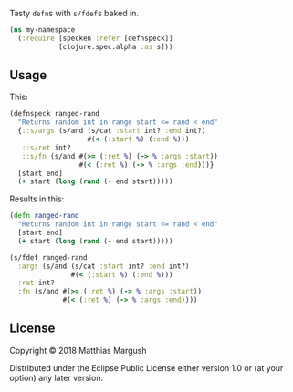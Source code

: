 Tasty `defn`s with `s/fdef`s baked in.

``` clojure
(ns my-namespace
  (:require [specken :refer [defnspeck]]
            [clojure.spec.alpha :as s]))
```

## Usage
This:
``` clojure
(defnspeck ranged-rand
  "Returns random int in range start <= rand < end"
  {::s/args (s/and (s/cat :start int? :end int?)
                   #(< (:start %) (:end %)))
   ::s/ret int?
   ::s/fn (s/and #(>= (:ret %) (-> % :args :start))
                 #(< (:ret %) (-> % :args :end)))}
  [start end]
  (+ start (long (rand (- end start)))))
```

Results in this:
``` clojure
(defn ranged-rand
  "Returns random int in range start <= rand < end"
  [start end]
  (+ start (long (rand (- end start)))))

(s/fdef ranged-rand
  :args (s/and (s/cat :start int? :end int?)
               #(< (:start %) (:end %)))
  :ret int?
  :fn (s/and #(>= (:ret %) (-> % :args :start))
             #(< (:ret %) (-> % :args :end))))
```

## License

Copyright © 2018 Matthias Margush

Distributed under the Eclipse Public License either version 1.0 or (at
your option) any later version.
